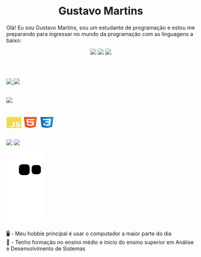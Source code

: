 <h1 align="center">
  <b>Gustavo Martins</b>
</h1>

Olá! Eu sou Gustavo Martins, sou um estudante de programação e estou me preparando para ingressar
no mundo da programação com as linguagens a baixo: 

<p>
<div align="center">
  <img src="https://img.shields.io/badge/-HTML-c58545?style=for-the-badge&logo=html5&logoColor=c58545&labelColor=282828">
  <img src="https://img.shields.io/badge/-CSS-d1a01f?style=for-the-badge&logo=css3&logoColor=d1a01f&labelColor=282828">
  <img src="https://img.shields.io/badge/-JavaScript-98b982?style=for-the-badge&logo=javascript&logoColor=98b982&labelColor=282828">
</div>
</p>

## 

<br/>
<p align="left">
  <a href="https://https://github.com/GustavoJesus25">
  <img width="49.5%" src="https://github-readme-stats.vercel.app/api?username=gustavojesus25&show_icons=true&theme=gruvbox&hide_border=true" />
    <img width="49.5%" src="https://github-readme-streak-stats.herokuapp.com/?user=gustavojesus25&theme=gruvbox&hide_border=true" />
  </a>
</p>
<br>


<div>
 <img height="180em" src="https://github-readme-stats.vercel.app/api/top-langs/?username=gustavojesus25&layout=compact&langs_count=7&theme=dracula"/>
<div>
  
  
<br>

<div style="display: inline_block"><br>
  <img align="center" alt="Gustavo-Js" height="30" width="40" src="https://raw.githubusercontent.com/devicons/devicon/master/icons/javascript/javascript-plain.svg">
  <img align="center" alt="Gustavo-HTML" height="30" width="40" src="https://raw.githubusercontent.com/devicons/devicon/master/icons/html5/html5-original.svg">
  <img align="center" alt="Gustavo-CSS" height="30" width="40" src="https://raw.githubusercontent.com/devicons/devicon/master/icons/css3/css3-original.svg">
</div>
  
   ##
 
<div> 
  <a href = "mailto:martinsg379@gmail.com"><img src="https://img.shields.io/badge/-Gmail-%23333?style=for-the-badge&logo=gmail&logoColor=white" target="_blank"></a>
  <a href="https://www.linkedin.com/in/gustavo-martins-de-jesus-ab401b21b/" target="_blank"><img src="https://img.shields.io/badge/-LinkedIn-%230077B5?style=for-the-badge&logo=linkedin&logoColor=white" target="_blank"></a> 
 
  ![Snake animation](https://github.com/gustavojesus25/gustavojesus25/blob/output/github-contribution-grid-snake.svg)
 
</div>

  
 🖥️ - Meu hobbie principal é usar o computador a maior parte do dia
  <br>
 📙 - Tenho formação no ensino médio e inicio do ensino superior em Análise e Desenvolvimento de Sistemas 

